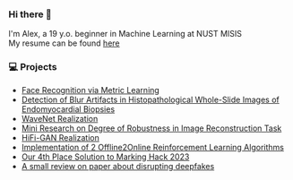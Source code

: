 ### Hi there 👋

I'm Alex, a 19 y.o. beginner in Machine Learning at NUST MISIS
<br>
My resume can be found [here](https://drive.google.com/drive/folders/1GIlziXeNj77f4tzJt-G39DyABvNHPp9f?usp=sharing)


### 💻 Projects
* [Face Recognition via Metric Learning](https://github.com/zzmtsvv/face_metric_learning)
* [Detection of Blur Artifacts in Histopathological Whole-Slide Images of Endomyocardial Biopsies](https://github.com/zzmtsvv/Blur_Artifacts_Detection)
* [WaveNet Realization](https://github.com/zzmtsvv/wavenet-realization)
* [Mini Research on Degree of Robustness in Image Reconstruction Task](https://github.com/zzmtsvv/mil_task)
* [HiFi-GAN Realization](https://github.com/zzmtsvv/hifi-gan)
* [Implementation of 2 Offline2Online Reinforcement Learning Algorithms](https://github.com/zzmtsvv/rl_task)
* [Our 4th Place Solution to Marking Hack 2023](https://github.com/proton-bit/MarkingHack)
* [A small review on paper about disrupting deepfakes](https://github.com/zzmtsvv/disrupting_deepfakes_review)


